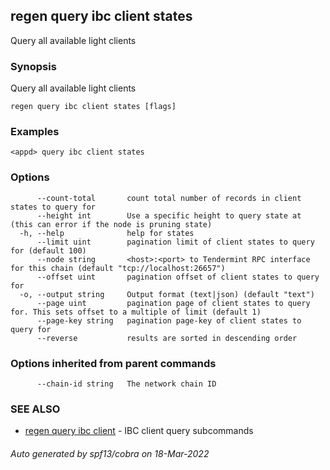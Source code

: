 ## regen query ibc client states

Query all available light clients

### Synopsis

Query all available light clients

```
regen query ibc client states [flags]
```

### Examples

```
<appd> query ibc client states
```

### Options

```
      --count-total       count total number of records in client states to query for
      --height int        Use a specific height to query state at (this can error if the node is pruning state)
  -h, --help              help for states
      --limit uint        pagination limit of client states to query for (default 100)
      --node string       <host>:<port> to Tendermint RPC interface for this chain (default "tcp://localhost:26657")
      --offset uint       pagination offset of client states to query for
  -o, --output string     Output format (text|json) (default "text")
      --page uint         pagination page of client states to query for. This sets offset to a multiple of limit (default 1)
      --page-key string   pagination page-key of client states to query for
      --reverse           results are sorted in descending order
```

### Options inherited from parent commands

```
      --chain-id string   The network chain ID
```

### SEE ALSO

* [regen query ibc client](regen_query_ibc_client.md)	 - IBC client query subcommands

###### Auto generated by spf13/cobra on 18-Mar-2022
